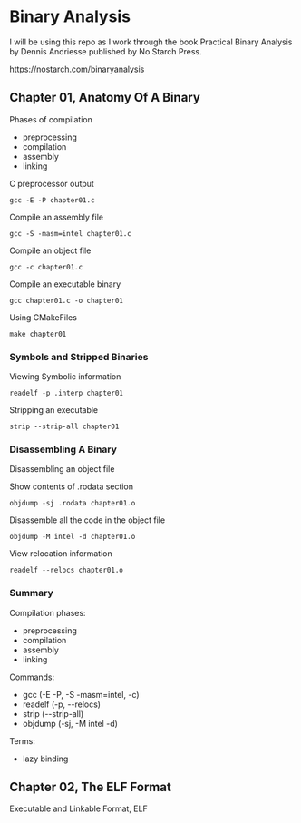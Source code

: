 # Binary Analysis

I will be using this repo as I work through the book Practical Binary Analysis by Dennis Andriesse
published by No Starch Press.

https://nostarch.com/binaryanalysis


## Chapter 01, Anatomy Of A Binary

Phases of compilation
- preprocessing
- compilation
- assembly
- linking

C preprocessor output

```gcc -E -P chapter01.c```

Compile an assembly file

```gcc -S -masm=intel chapter01.c```

Compile an object file

```gcc -c chapter01.c```

Compile an executable binary

```gcc chapter01.c -o chapter01```

Using CMakeFiles

```make chapter01```

### Symbols and Stripped Binaries

Viewing Symbolic information

```readelf -p .interp chapter01```

Stripping an executable

```strip --strip-all chapter01```

### Disassembling A Binary

Disassembling an object file

Show contents of .rodata section

```objdump -sj .rodata chapter01.o```

Disassemble all the code in the object file

```objdump -M intel -d chapter01.o```

View relocation information

```readelf --relocs chapter01.o```

### Summary

Compilation phases: 
- preprocessing
- compilation
- assembly
- linking

Commands: 
- gcc (-E -P, -S -masm=intel, -c)
- readelf (-p, --relocs)
- strip (--strip-all)
- objdump (-sj, -M intel -d)

Terms: 
- lazy binding


## Chapter 02, The ELF Format

Executable and Linkable Format, ELF

